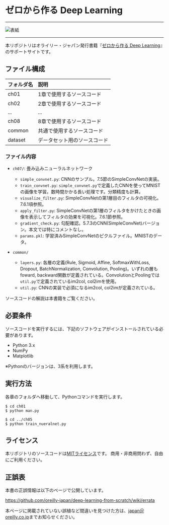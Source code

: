 # ゼロから作る Deep Learning

---

![表紙](https://raw.githubusercontent.com/oreilly-japan/deep-learning-from-scratch/images/deep-learning-from-scratch.png)

---

本リポジトリはオライリー・ジャパン発行書籍『[ゼロから作る Deep Learning](http://www.oreilly.co.jp/books/9784873117584/)』のサポートサイトです。

## ファイル構成

|フォルダ名 |説明                         |
|:--        |:--                          |
|ch01       |1章で使用するソースコード    |
|ch02       |2章で使用するソースコード    |
|...        |...                          |
|ch08       |8章で使用するソースコード    |
|common     |共通で使用するソースコード   |
|dataset    |データセット用のソースコード |

### ファイル内容

* `ch07/`: 畳み込みニューラルネットワーク
    - `simple_convnet.py`: CNNのサンプル。7.5節のSimpleConvNetの実装。
    - `train_convnet.py`: `simple_convnet.py`で定義したCNNを使ってMNISTの画像を学習。数時間かかる長い処理です。分類精度も計算。
    - `visualize_filter.py`: SimpleConvNetの第1層目のフィルタの可視化。7.6.1項参照。
    - `apply_filter.py`: SimpleConvNetの第1層のフィルタをかけたときの画像を表示してフィルタの効果を可視化。7.6.1節参照。
    - `gradient_check.py`: 勾配確認。5.7.3のCNN(SimpleConvNet)バージョン。本文では特にコメントなし。
    - `params.pkl`: 学習済みSimpleConvNetのピクルファイル。MNISTのデータ。

* `common/`
    - `layers.py`: 各層の定義(Rule, Sigmoid, Affine, SoftmaxWithLoss, Dropout, BatchNormalization, Convolution, Pooling)。いずれの層もfoward, backward関数が定義されている。ConvolutionとPoolingでは`util.py`で定義されているim2col, col2imを使用。
    - `util.py`: CNNの実装で必須になるim2col, col2imが定義されている。

ソースコードの解説は本書籍をご覧ください。

## 必要条件
ソースコードを実行するには、下記のソフトウェアがインストールされている必要があります。

* Python 3.x
* NumPy
* Matplotlib

※Pythonのバージョンは、3系を利用します。

## 実行方法

各章のフォルダへ移動して、Pythonコマンドを実行します。

```
$ cd ch01
$ python man.py

$ cd ../ch05
$ python train_nueralnet.py
```

## ライセンス

本リポジトリのソースコードは[MITライセンス](http://www.opensource.org/licenses/MIT)です。
商用・非商用問わず、自由にご利用ください。

## 正誤表

本書の正誤情報は以下のページで公開しています。

https://github.com/oreilly-japan/deep-learning-from-scratch/wiki/errata

本ページに掲載されていない誤植など間違いを見つけた方は、[japan＠oreilly.co.jp](<mailto:japan＠oreilly.co.jp>)までお知らせください。

